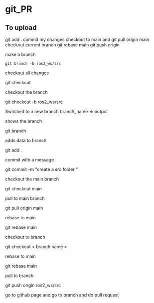 # git_PR

## To upload
git add .
commit my changes
checkout to main and git pull origin main
checkout current branch
git rebase main
git push origin <current branch>


make a branch

    git branch -b ros2_ws/src

checkout all changes

   git checkout 

checkout the branch

   git checkout -b ros2_ws/src

Switched to a new branch branch_name	=> output

shows the branch 

  git branch

adds data to branch

  git add .

commit with a message

  git commit -m "create a src folder "

checkout the main branch

  git checkout main

pull to main branch

  git pull origin main

rebase to main

  git rebase main

checkout to branch

  git checkout < branch name >

rebase to main

  git rebase main

pull to branch

  git push origin ros2_ws/src



go to github page and go to branch and do pull request

